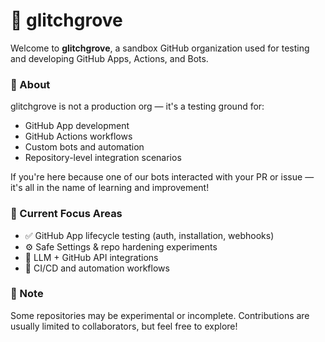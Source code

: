 # 👾 glitchgrove

Welcome to **glitchgrove**, a sandbox GitHub organization used for testing and developing GitHub Apps, Actions, and Bots.

### 🌱 About

glitchgrove is not a production org — it's a testing ground for:

- GitHub App development
- GitHub Actions workflows
- Custom bots and automation
- Repository-level integration scenarios

If you're here because one of our bots interacted with your PR or issue — it's all in the name of learning and improvement!

### 🧪 Current Focus Areas

- ✅ GitHub App lifecycle testing (auth, installation, webhooks)
- ⚙️ Safe Settings & repo hardening experiments
- 🧠 LLM + GitHub API integrations
- 🚀 CI/CD and automation workflows

### 📢 Note

Some repositories may be experimental or incomplete. Contributions are usually limited to collaborators, but feel free to explore!
